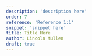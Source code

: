 ```yaml
---
description: 'description here'
order: 7
reference: 'Reference 1:1'
snippet: 'snippet here'
title: Title Here
author: Lincoln Mullen
draft: true
---
```


